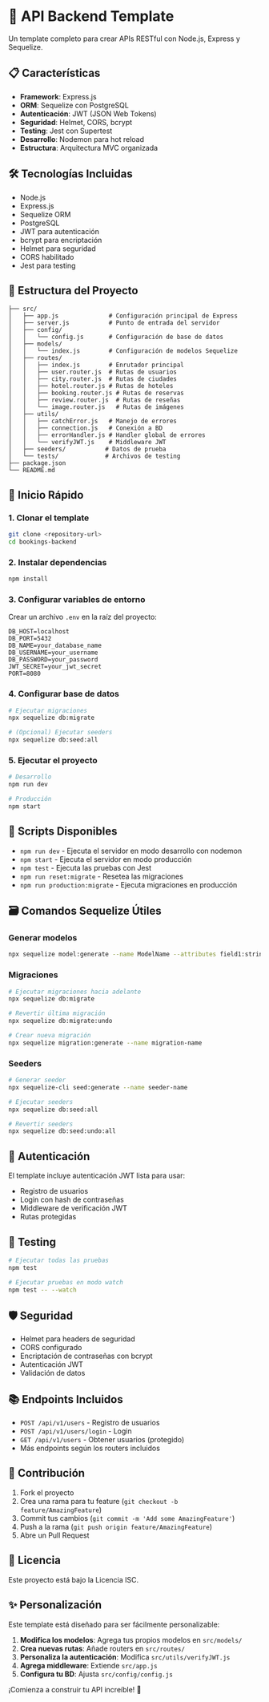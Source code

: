 # 🚀 API Backend Template

Un template completo para crear APIs RESTful con Node.js, Express y Sequelize.

## 📋 Características

- **Framework**: Express.js
- **ORM**: Sequelize con PostgreSQL
- **Autenticación**: JWT (JSON Web Tokens)
- **Seguridad**: Helmet, CORS, bcrypt
- **Testing**: Jest con Supertest
- **Desarrollo**: Nodemon para hot reload
- **Estructura**: Arquitectura MVC organizada

## 🛠️ Tecnologías Incluidas

- Node.js
- Express.js
- Sequelize ORM
- PostgreSQL
- JWT para autenticación
- bcrypt para encriptación
- Helmet para seguridad
- CORS habilitado
- Jest para testing

## 📁 Estructura del Proyecto

```
├── src/
│   ├── app.js              # Configuración principal de Express
│   ├── server.js           # Punto de entrada del servidor
│   ├── config/
│   │   └── config.js       # Configuración de base de datos
│   ├── models/
│   │   └── index.js        # Configuración de modelos Sequelize
│   ├── routes/
│   │   ├── index.js        # Enrutador principal
│   │   ├── user.router.js  # Rutas de usuarios
│   │   ├── city.router.js  # Rutas de ciudades
│   │   ├── hotel.router.js # Rutas de hoteles
│   │   ├── booking.router.js # Rutas de reservas
│   │   ├── review.router.js  # Rutas de reseñas
│   │   └── image.router.js   # Rutas de imágenes
│   ├── utils/
│   │   ├── catchError.js   # Manejo de errores
│   │   ├── connection.js   # Conexión a BD
│   │   ├── errorHandler.js # Handler global de errores
│   │   └── verifyJWT.js    # Middleware JWT
│   ├── seeders/           # Datos de prueba
│   └── tests/             # Archivos de testing
├── package.json
└── README.md
```

## 🚀 Inicio Rápido

### 1. Clonar el template
```bash
git clone <repository-url>
cd bookings-backend
```

### 2. Instalar dependencias
```bash
npm install
```

### 3. Configurar variables de entorno
Crear un archivo `.env` en la raíz del proyecto:
```env
DB_HOST=localhost
DB_PORT=5432
DB_NAME=your_database_name
DB_USERNAME=your_username
DB_PASSWORD=your_password
JWT_SECRET=your_jwt_secret
PORT=8080
```

### 4. Configurar base de datos
```bash
# Ejecutar migraciones
npx sequelize db:migrate

# (Opcional) Ejecutar seeders
npx sequelize db:seed:all
```

### 5. Ejecutar el proyecto
```bash
# Desarrollo
npm run dev

# Producción
npm start
```

## 📝 Scripts Disponibles

- `npm run dev` - Ejecuta el servidor en modo desarrollo con nodemon
- `npm start` - Ejecuta el servidor en modo producción
- `npm test` - Ejecuta las pruebas con Jest
- `npm run reset:migrate` - Resetea las migraciones
- `npm run production:migrate` - Ejecuta migraciones en producción

## 🗃️ Comandos Sequelize Útiles

### Generar modelos
```bash
npx sequelize model:generate --name ModelName --attributes field1:string,field2:integer
```

### Migraciones
```bash
# Ejecutar migraciones hacia adelante
npx sequelize db:migrate

# Revertir última migración
npx sequelize db:migrate:undo

# Crear nueva migración
npx sequelize migration:generate --name migration-name
```

### Seeders
```bash
# Generar seeder
npx sequelize-cli seed:generate --name seeder-name

# Ejecutar seeders
npx sequelize db:seed:all

# Revertir seeders
npx sequelize db:seed:undo:all
```

## 🔐 Autenticación

El template incluye autenticación JWT lista para usar:
- Registro de usuarios
- Login con hash de contraseñas
- Middleware de verificación JWT
- Rutas protegidas

## 🧪 Testing

```bash
# Ejecutar todas las pruebas
npm test

# Ejecutar pruebas en modo watch
npm test -- --watch
```

## 🛡️ Seguridad

- Helmet para headers de seguridad
- CORS configurado
- Encriptación de contraseñas con bcrypt
- Autenticación JWT
- Validación de datos

## 📚 Endpoints Incluidos

- `POST /api/v1/users` - Registro de usuarios
- `POST /api/v1/users/login` - Login
- `GET /api/v1/users` - Obtener usuarios (protegido)
- Más endpoints según los routers incluidos

## 🤝 Contribución

1. Fork el proyecto
2. Crea una rama para tu feature (`git checkout -b feature/AmazingFeature`)
3. Commit tus cambios (`git commit -m 'Add some AmazingFeature'`)
4. Push a la rama (`git push origin feature/AmazingFeature`)
5. Abre un Pull Request

## 📄 Licencia

Este proyecto está bajo la Licencia ISC.

## ✨ Personalización

Este template está diseñado para ser fácilmente personalizable:

1. **Modifica los modelos**: Agrega tus propios modelos en `src/models/`
2. **Crea nuevas rutas**: Añade routers en `src/routes/`
3. **Personaliza la autenticación**: Modifica `src/utils/verifyJWT.js`
4. **Agrega middleware**: Extiende `src/app.js`
5. **Configura tu BD**: Ajusta `src/config/config.js`

¡Comienza a construir tu API increíble! 🎉


